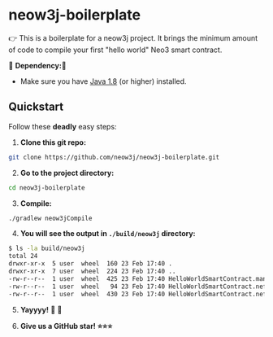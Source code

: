 # neow3j-boilerplate

:point_right: This is a boilerplate for a neow3j project. It brings the minimum amount of code to compile your first "hello world" Neo3 smart contract. 

:rotating_light: **Dependency:**:rotating_light:

* Make sure you have [Java 1.8](https://adoptopenjdk.net/installation.html) (or higher) installed.

## Quickstart

Follow these **deadly** easy steps:

1. **Clone this git repo:**

```bash
git clone https://github.com/neow3j/neow3j-boilerplate.git
```

2. **Go to the project directory:**

```bash
cd neow3j-boilerplate
```

3. **Compile:**

```bash
./gradlew neow3jCompile
```

4. **You will see the output in `./build/neow3j` directory:**

```bash
$ ls -la build/neow3j 
total 24
drwxr-xr-x  5 user  wheel  160 23 Feb 17:40 .
drwxr-xr-x  7 user  wheel  224 23 Feb 17:40 ..
-rw-r--r--  1 user  wheel  425 23 Feb 17:40 HelloWorldSmartContract.manifest.json
-rw-r--r--  1 user  wheel   94 23 Feb 17:40 HelloWorldSmartContract.nef
-rw-r--r--  1 user  wheel  430 23 Feb 17:40 HelloWorldSmartContract.nefdbgnfo
```

5. **Yayyyy!** :rocket: :tada:

6. **Give us a GitHub star! :star::star::star:**
